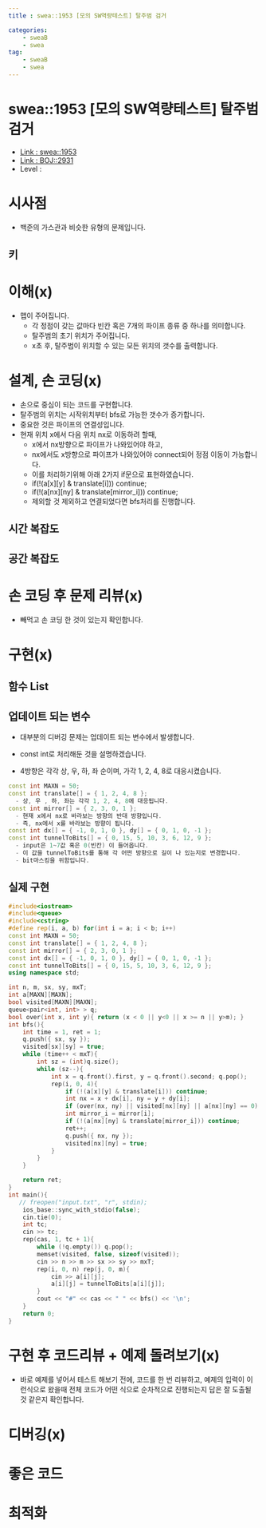 ```yaml
---
title : swea::1953 [모의 SW역량테스트] 탈주범 검거

categories:
    - sweaB
    - swea
tag:
    - sweaB
    - swea
---
```

# swea::1953 [모의 SW역량테스트] 탈주범 검거
- [Link : swea::1953](https://swexpertacademy.com/main/code/problem/problemDetail.do?contestProbId=AV5PpLlKAQ4DFAUq)
- [Link : BOJ::2931](https://www.acmicpc.net/problem/2931)
- Level : 

# 시사점
- 백준의 가스관과 비슷한 유형의 문제입니다.

## 키

# 이해(x)
- 맵이 주어집니다.
  - 각 정점이 갖는 값마다 빈칸 혹은 7개의 파이프 종류 중 하나를 의미합니다.
  - 탈주범의 초기 위치가 주어집니다.
  - x초 후, 탈주범이 위치할 수 있는 모든 위치의 갯수를 출력합니다.

# 설계, 손 코딩(x)
- 손으로 중심이 되는 코드를 구현합니다.
- 탈주범의 위치는 시작위치부터 bfs로 가능한 갯수가 증가합니다.
- 중요한 것은 파이프의 연결성입니다.
- 현재 위치 x에서 다음 위치 nx로 이동하려 할때,
  - x에서 nx방향으로 파이프가 나와있어야 하고,
  - nx에서도 x방향으로 파이프가 나와있어야 connect되어 정점 이동이 가능합니다.
  - 이를 처리하기위해 아래 2가지 if문으로 표현하였습니다.
  - if(!(a[x][y] & translate[i])) continue;
  - if(!(a[nx][ny] & translate[mirror_i])) continue;
  - 제외할 것 제외하고 연결되었다면 bfs처리를 진행합니다.


## 시간 복잡도

## 공간 복잡도

# 손 코딩 후 문제 리뷰(x)
- 빼먹고 손 코딩 한 것이 있는지 확인합니다.

# 구현(x)

## 함수 List 

## 업데이트 되는 변수
- 대부분의 디버깅 문제는 업데이트 되는 변수에서 발생합니다.

- const int로 처리해둔 것을 설명하겠습니다.
- 4방향은 각각 상, 우, 하, 좌 순이며, 가각 1, 2, 4, 8로 대응시켰습니다.
```cpp
const int MAXN = 50;
const int translate[] = { 1, 2, 4, 8 };
  - 상, 우 , 하, 좌는 각각 1, 2, 4, 8에 대응됩니다.
const int mirror[] = { 2, 3, 0, 1 };
  - 현재 x에서 nx로 바라보는 방향의 반대 방향입니다.
  - 즉, nx에서 x를 바라보는 방향이 됩니다.
const int dx[] = { -1, 0, 1, 0 }, dy[] = { 0, 1, 0, -1 };
const int tunnelToBits[] = { 0, 15, 5, 10, 3, 6, 12, 9 }; 
  - input은 1~7값 혹은 0(빈칸) 이 들어옵니다.
  - 이 값을 tunnelToBits를 통해 각 어떤 방향으로 길이 나 있는지로 변경합니다.
  - bit마스킹을 위함입니다.
```


## 실제 구현 

```cpp
#include<iostream>
#include<queue>
#include<cstring>
#define rep(i, a, b) for(int i = a; i < b; i++)
const int MAXN = 50;
const int translate[] = { 1, 2, 4, 8 };
const int mirror[] = { 2, 3, 0, 1 };
const int dx[] = { -1, 0, 1, 0 }, dy[] = { 0, 1, 0, -1 };
const int tunnelToBits[] = { 0, 15, 5, 10, 3, 6, 12, 9 };
using namespace std;

int n, m, sx, sy, mxT;
int a[MAXN][MAXN];
bool visited[MAXN][MAXN];
queue<pair<int, int> > q;
bool over(int x, int y){ return (x < 0 || y<0 || x >= n || y>m); }
int bfs(){
    int time = 1, ret = 1;
    q.push({ sx, sy });
    visited[sx][sy] = true;
    while (time++ < mxT){
        int sz = (int)q.size();
        while (sz--){
            int x = q.front().first, y = q.front().second; q.pop();
            rep(i, 0, 4){
                if (!(a[x][y] & translate[i])) continue;
                int nx = x + dx[i], ny = y + dy[i];
                if (over(nx, ny) || visited[nx][ny] || a[nx][ny] == 0) continue;
                int mirror_i = mirror[i];
                if (!(a[nx][ny] & translate[mirror_i])) continue;
                ret++;
                q.push({ nx, ny });
                visited[nx][ny] = true;
            }
        }
    }

    return ret;
}
int main(){
   // freopen("input.txt", "r", stdin);
    ios_base::sync_with_stdio(false);
    cin.tie(0);
    int tc;
    cin >> tc;
    rep(cas, 1, tc + 1){
        while (!q.empty()) q.pop();
        memset(visited, false, sizeof(visited));
        cin >> n >> m >> sx >> sy >> mxT;
        rep(i, 0, n) rep(j, 0, m){
            cin >> a[i][j];
            a[i][j] = tunnelToBits[a[i][j]];
        }
        cout << "#" << cas << " " << bfs() << '\n';
    }
    return 0;
}
```

# 구현 후 코드리뷰 + 예제 돌려보기(x)
- 바로 예제를 넣어서 테스트 해보기 전에, 코드를 한 번 리뷰하고, 예제의 입력이 이런식으로 왔을때
  전체 코드가 어떤 식으로 순차적으로 진행되는지 답은 잘 도출될 것 같은지 확인합니다.

# 디버깅(x)

# 좋은 코드

# 최적화
